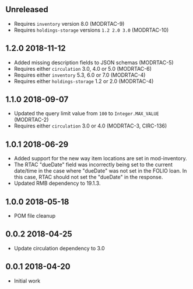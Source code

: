 ## Unreleased
 * Requires `inventory` version 8.0 (MODRTAC-9)
 * Requires `holdings-storage` versions `1.2 2.0 3.0` (MODRTAC-10)

## 1.2.0 2018-11-12
 * Added missing description fields to JSON schemas (MODRTAC-5)
 * Requires either `circulation` 3.0, 4.0 or 5.0 (MODRTAC-6)
 * Requires either `inventory` 5.3, 6.0 or 7.0 (MODRTAC-4)
 * Requires either `holdings-storage` 1.2 or 2.0 (MODRTAC-4)

## 1.1.0 2018-09-07
 * Updated the query limit value from `100` to `Integer.MAX_VALUE` (MODRTAC-2)
 * Requires either `circulation` 3.0 or 4.0 (MODRTAC-3, CIRC-136)

## 1.0.1 2018-06-29
 * Added support for the new way item locations are set in mod-inventory.
 * The RTAC "dueDate" field was incorrectly being set to the current date/time
   in the case where "dueDate" was not set in the FOLIO loan. In this case,
   RTAC should not set the "dueDate" in the response.
 * Updated RMB dependency to 19.1.3.

## 1.0.0 2018-05-18
 * POM file cleanup

## 0.0.2 2018-04-25
 * Update circulation dependency to 3.0

## 0.0.1 2018-04-20
 * Initial work
